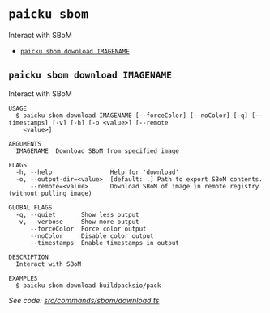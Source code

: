 `paicku sbom`
=============

Interact with SBoM

* [`paicku sbom download IMAGENAME`](#paicku-sbom-download-imagename)

## `paicku sbom download IMAGENAME`

Interact with SBoM

```
USAGE
  $ paicku sbom download IMAGENAME [--forceColor] [--noColor] [-q] [--timestamps] [-v] [-h] [-o <value>] [--remote
    <value>]

ARGUMENTS
  IMAGENAME  Download SBoM from specified image

FLAGS
  -h, --help                Help for 'download'
  -o, --output-dir=<value>  [default: .] Path to export SBoM contents.
      --remote=<value>      Download SBoM of image in remote registry (without pulling image)

GLOBAL FLAGS
  -q, --quiet       Show less output
  -v, --verbose     Show more output
      --forceColor  Force color output
      --noColor     Disable color output
      --timestamps  Enable timestamps in output

DESCRIPTION
  Interact with SBoM

EXAMPLES
  $ paicku sbom download buildpacksio/pack
```

_See code: [src/commands/sbom/download.ts](https://github.com/nodeshift/paicku/blob/v0.0.6/src/commands/sbom/download.ts)_
